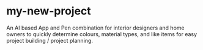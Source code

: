 # my-new-project
An AI based App and Pen combination for interior designers and home owners to quickly determine colours, material types, and like items for easy project building / project planning. 
